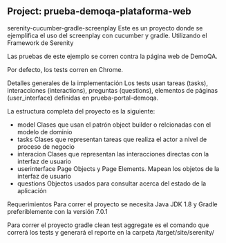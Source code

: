 ## Project: prueba-demoqa-plataforma-web

serenity-cucumber-gradle-screenplay
Este es un proyecto donde se ejemplifica el uso del screenplay con cucumber y gradle.
Utilizando el Framework de Serenity

Las pruebas de este ejemplo se corren contra la página web de DemoQA.

Por defecto, los tests corren en Chrome.

Detalles generales de la implementación
Los tests usan tareas (tasks), interacciones (interactions), preguntas (questions), elementos de páginas (user_interface) definidas en prueba-portal-demoqa.

La estructura completa del proyecto es la siguiente:

+ model
  Clases que usan el patrón object builder o relcionadas con el modelo de dominio
+ tasks
  Clases que representan tareas que realiza el actor a nivel de proceso de negocio
+ interacion
  Clases que representan las interacciones directas con la interfaz de usuario
+ userinterface
  Page Objects y Page Elements. Mapean los objetos de la interfaz de usuario
+ questions
  Objectos usados para consultar acerca del estado de la aplicación

Requerimientos
Para correr el proyecto se necesita Java JDK 1.8 y Gradle preferiblemente con la versión 7.0.1

Para correr el proyecto
gradle clean test aggregate es el comando que correrá los tests y generará el reporte en la carpeta /target/site/serenity/